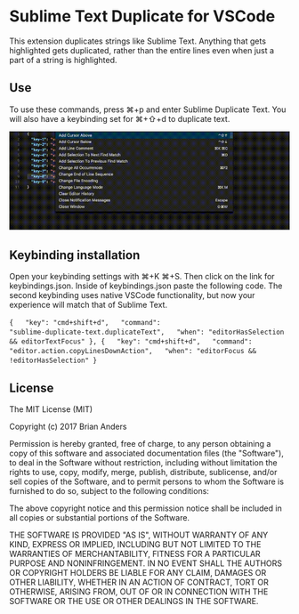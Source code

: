 # Sublime Text Duplicate for VSCode

This extension duplicates strings like Sublime Text. Anything that gets highlighted gets duplicated, rather than the entire lines even when just a part of a string is highlighted.

## Use

To use these commands, press ⌘+p and enter Sublime Duplicate Text. You will also have a keybinding set for ⌘+⇧+d to duplicate text.

![Sublime Duplicate Text](images/example.gif)

## Keybinding installation

Open your keybinding settings with ⌘+K ⌘+S. Then click on the link for keybindings.json. Inside of keybindings.json paste the following code. The second keybinding uses native VSCode functionality, but now your experience will match that of Sublime Text.

<code>{
&nbsp;&nbsp;"key": "cmd+shift+d",
&nbsp;&nbsp;"command": "sublime-duplicate-text.duplicateText",
&nbsp;&nbsp;"when": "editorHasSelection && editorTextFocus"
},
{
&nbsp;&nbsp;"key": "cmd+shift+d",
&nbsp;&nbsp;"command": "editor.action.copyLinesDownAction",
&nbsp;&nbsp;"when": "editorFocus && !editorHasSelection"
}</code>

## License

The MIT License (MIT)

Copyright (c) 2017 Brian Anders

Permission is hereby granted, free of charge, to any person obtaining a copy
of this software and associated documentation files (the "Software"), to deal
in the Software without restriction, including without limitation the rights
to use, copy, modify, merge, publish, distribute, sublicense, and/or sell
copies of the Software, and to permit persons to whom the Software is
furnished to do so, subject to the following conditions:

The above copyright notice and this permission notice shall be included in all
copies or substantial portions of the Software.

THE SOFTWARE IS PROVIDED "AS IS", WITHOUT WARRANTY OF ANY KIND, EXPRESS OR
IMPLIED, INCLUDING BUT NOT LIMITED TO THE WARRANTIES OF MERCHANTABILITY,
FITNESS FOR A PARTICULAR PURPOSE AND NONINFRINGEMENT. IN NO EVENT SHALL THE
AUTHORS OR COPYRIGHT HOLDERS BE LIABLE FOR ANY CLAIM, DAMAGES OR OTHER
LIABILITY, WHETHER IN AN ACTION OF CONTRACT, TORT OR OTHERWISE, ARISING FROM,
OUT OF OR IN CONNECTION WITH THE SOFTWARE OR THE USE OR OTHER DEALINGS IN THE
SOFTWARE.
